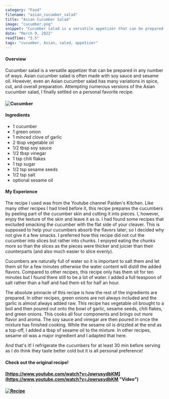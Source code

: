 ```yaml
---
category: "Food"
filename: "asian_cucumber_salad"
title: "Asian Cucumber Salad"
image: "cucumber.png"
snippet: "Cucumber salad is a versatile appetizer that can be prepared in any number of ways. Asian cucumber salad is often made with soy sauce and sesame oil. However, even an Asian cucumber salad has many variations in spice, cut, and overall preparation."
date: "March 9, 2022"
readTime: "3.5"
tags: "cucumber, Asian, salad, appetizer"
---
```


#### Overview

Cucumber salad is a versatile appetizer that can be prepared in any number of ways. Asian cucumber salad is often made with soy sauce and sesame oil. However, even an Asian cucumber salad has many variations in spice, cut, and overall preparation. Attempting numerous versions of the Asian cucumber salad, I finally settled on a personal favorite recipe.

#### ![Cucumber](/images/food/cucumberImage.JPG)

#### Ingredients

- 1 cucumber
- 1 green onion
- 1 minced clove of garlic
- 2 tbsp vegetable oil
- 1/2 tbsp soy sauce
- 1/2 tbsp vinegar
- 1 tsp chili flakes
- 1 tsp sugar
- 1/2 tsp sesame seeds
- 1/2 tsp salt
- optional sesame oil

#### My Experience

The recipe I used was from the Youtube channel Palden's Kitchen. Like many other recipes I had tried before it, this recipe prepares the cucumbers by peeling part of the cucumber skin and cutting it into pieces. I, however, enjoy the texture of the skin and leave it as is. I had found some recipes that excluded smacking the cucumber with the flat side of your cleaver. This is supposed to help your cucumbers absorb the flavors later; so I decided why not give it a few smacks. I preferred how this recipe did not cut the cucumber into slices but rather into chunks. I enjoyed eating the chunks more so than the slices as the pieces were thicker and juicier than their counterparts (and also much easier to slice evenly).

Cucumbers are naturally full of water so it is important to salt them and let them sit for a few minutes otherwise the water content will distill the added flavors. Compared to other recipes, this recipe only has them sit for ten minutes but I found there still to be a lot of water. I added a full teaspoon of salt rather than a half and had them sit for half an hour.

The absolute pinnacle of this recipe is how the rest of the ingredients are prepared. In other recipes, green onions are not always included and the garlic is almost always added raw. This recipe has vegetable oil brought to a boil and then poured out onto the bowl of garlic, sesame seeds, chili flakes, and green onions. This cooks all four components and brings out more flavor and aroma. The soy sauce and vinegar are then poured in once the mixture has finished cooking. While the sesame oil is drizzled at the end as a top-off, I added a tbsp of sesame oil to the mixture. In other recipes, sesame oil was a major ingredient and I adapted that here.

And that's it! I refrigerate the cucumbers for at least 30 min before serving as I do think they taste better cold but it is all personal preference!

#### Check out the original recipe!

#### [https://www.youtube.com/watch?v=JowrusydbKM](https://www.youtube.com/watch?v=JowrusydbKM "Video")

#### [![Recipe](/images/food/cucumberVideo.png)](https://www.youtube.com/watch?v=JowrusydbKM "Video")
